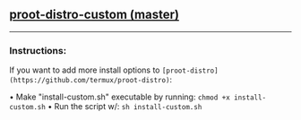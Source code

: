 ## [proot-distro-custom (master)](https://github.com/IsDefinitelyUser/proot-distro-custom)
***

### Instructions:

If you want to add more install options to `[proot-distro](https://github.com/termux/proot-distro)`:

• Make "install-custom.sh" executable by running:
`chmod +x install-custom.sh`
• Run the script w/:
`sh install-custom.sh`